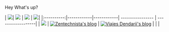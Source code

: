 Hey What's up?


|  [![](https://m.media-amazon.com/images/I/41uvQ6ytbkL._SY346_.jpg)](https://www.notion.so/Outliers-58d6160d1453405eb6d289248a8bb374)| [![](https://m.media-amazon.com/images/I/51PfH156fIL.jpg)](https://www.notion.so/Ultralearning-2507ce63b4564f0482a544749e31b1f1)  | [![](https://images-na.ssl-images-amazon.com/images/I/51-N7iezrhL._SX331_BO1,204,203,200_.jpg)](https://www.amazon.com/Soul-Basketball-Showdown-Between-LeBron/dp/0547746512/ref=sr_1_2?crid=VE8VZLMU5XDN&dchild=1&keywords=the+soul+of+basketball+by+ian+thomsen&qid=1607485357&sprefix=the+soul+of+basketb%2Cdigital-text%2C188&sr=8-2) | [![](https://m.media-amazon.com/images/I/41BwbfHl3ML.jpg)](https://www.amazon.com/Courage-Be-Disliked-Phenomenon-Happiness-ebook/dp/B078MDSV8T/ref=sr_1_3?crid=1NG9XH8CC57BD&dchild=1&keywords=the+courage+to+be+disliked&qid=1607485431&sprefix=the+courage+to+%2Caps%2C199&sr=8-3)|
|:----------:|------------|------------| ---------------- | ------------------|
| [![](https://m.media-amazon.com/images/I/51vmivI5KvL._SY346_.jpg)](https://www.amazon.com/Deep-Work-Focused-Success-Distracted-ebook/dp/B00X47ZVXM/ref=sr_1_1?crid=65TG600YC5WY&dchild=1&keywords=deep+work&qid=1607485271&s=digital-text&sprefix=deep+wo%2Cdigital-text%2C167&sr=1-1) | [![Zentechnista's blog](https://i.imgur.com/7zN7WMMm.png)](https://zentechnista.github.io/) | [![Viajes Dendarii's blog](https://i.imgur.com/tdXK3kYm.png)](https://dendarii.es) |        |            |

